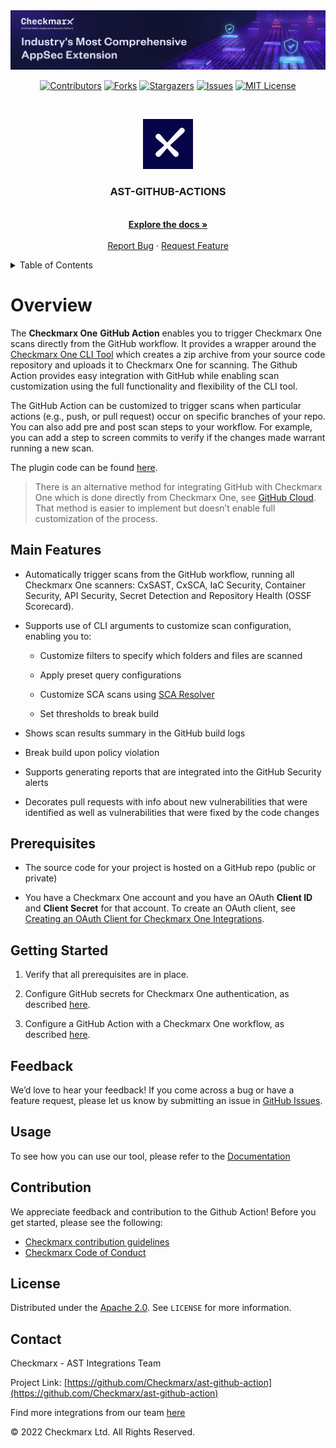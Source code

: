 <img src="https://raw.githubusercontent.com/Checkmarx/ci-cd-integrations/main/.images/PluginBanner.jpg">
<br />
<div align="center">

[![Contributors][contributors-shield]][contributors-url]
[![Forks][forks-shield]][forks-url]
[![Stargazers][stars-shield]][stars-url]
[![Issues][issues-shield]][issues-url]
[![MIT License][license-shield]][license-url]

</div>

<!-- PROJECT LOGO -->
<br />
<p align="center">
  <a href="https://github.com/Checkmarx/ast-github-action">
    <img src="https://raw.githubusercontent.com/Checkmarx/ci-cd-integrations/main/.images/xIcon.jpg" alt="Logo" width="80" height="80" />
  </a>

<h3 align="center">AST-GITHUB-ACTIONS</h3>

<p align="center">
<br />
    <a href="https://checkmarx.com/resource/documents/en/34965-68702-checkmarx-one-github-actions.html"><strong>Explore the docs »</strong></a>
    <br />
    <br />
    <a href="https://github.com/Checkmarx/ast-github-action/issues/new/choose">Report Bug</a>
    ·
    <a href="https://github.com/Checkmarx/ast-github-action/issues/new/choose">Request Feature</a>
  </p>
</p>



<!-- TABLE OF CONTENTS -->
<details>
  <summary>Table of Contents</summary>
  <ol>
    <li>
      <a href="#overview">Overview</a>
    </li>
    <li>
      <a href="#main-features">Main Features</a>
    </li>
    <li><a href="#prerequisites">Prerequisites</a></li>
    <li><a href="#getting-started">Getting Started</a></li>
    <li><a href="#usage">Usage</a></li>
    <li><a href="#contributing">Contributing</a></li>
    <li><a href="#license">License</a></li>
    <li><a href="#contact">Contact</a></li>
  </ol>
</details>



<!-- Overview -->
# Overview

The **Checkmarx One** **GitHub Action** enables you to trigger Checkmarx One scans directly from the GitHub workflow. It provides a wrapper around the [Checkmarx One CLI Tool](https://checkmarx.com/resource/documents/en/34965-68620-checkmarx-one-cli-tool.html) which creates a zip archive from your source code repository and uploads it to Checkmarx One for scanning. The Github Action provides easy integration with GitHub while enabling scan customization using the full functionality and flexibility of the CLI tool.


The GitHub Action can be customized to trigger scans when particular actions (e.g., push, or pull request) occur on specific branches of your repo. You can also add pre and post scan steps to your workflow. For example, you can add a step to screen commits to verify if the changes
made warrant running a new scan.

The plugin code can be found [here](https://github.com/CheckmarxDev/ast-github-action).


> There is an alternative method for integrating GitHub with Checkmarx One which is done directly from Checkmarx One, see [GitHub
Cloud](https---checkmarx-com-resource-documents-en-34965-68678-github-cloud.html). That method is easier to implement but doesn’t enable full customization of the process.

## Main Features
-   Automatically trigger scans from the GitHub workflow, running all Checkmarx One scanners: CxSAST, CxSCA, IaC Security, Container Security, API Security, Secret Detection and Repository Health (OSSF Scorecard).


-   Supports use of CLI arguments to customize scan configuration, enabling you to:

    -   Customize filters to specify which folders and files are scanned

    -   Apply preset query configurations

    -   Customize SCA scans using [SCA Resolver](https://checkmarx.com/resource/documents/en/34965-19196-checkmarx-sca-resolver.html)

    -   Set thresholds to break build

-   Shows scan results summary in the GitHub build logs

-   Break build upon policy violation

-   Supports generating reports that are integrated into the GitHub
    Security alerts

-   Decorates pull requests with info about new vulnerabilities that were identified as well as vulnerabilities that were fixed by the code changes


## Prerequisites

-   The source code for your project is hosted on a GitHub repo (public or private)

-   You have a Checkmarx One account and you have an OAuth **Client ID** and **Client Secret** for that account. To create an OAuth client, see [Creating an OAuth Client for Checkmarx One Integrations](https://checkmarx.com/resource/documents/en/34965-118315-authentication-for-checkmarx-one-cli.html#UUID-a4e31a96-1f36-6293-e95a-97b4b9189060_UUID-4123a2ff-32d0-2287-8dd2-3c36947f675e).


## Getting Started

1.   Verify that all prerequisites are in place.

2.   Configure GitHub secrets for Checkmarx One authentication, as described [here](https://checkmarx.com/resource/documents/en/34965-68703-checkmarx-one-github-actions-initial-setup.html).

3.   Configure a GitHub Action with a Checkmarx One workflow, as described [here](https://checkmarx.com/resource/documents/en/34965-68704-configuring-a-github-action-with-a-checkmarx-one-workflow.html).


## Feedback
We’d love to hear your feedback! If you come across a bug or have a feature request, please let us know by submitting an issue in [GitHub Issues](https://github.com/Checkmarx/ast-github-action/issues).


## Usage

To see how you can use our tool, please refer to the [Documentation](https://checkmarx.com/resource/documents/en/34965-68702-checkmarx-one-github-actions.html)


## Contribution

We appreciate feedback and contribution to the Github Action! Before you get started, please see the following:

- [Checkmarx contribution guidelines](docs/contributing.md)
- [Checkmarx Code of Conduct](docs/code_of_conduct.md)

<!-- LICENSE -->
## License
Distributed under the [Apache 2.0](LICENSE). See `LICENSE` for more information.

<!-- CONTACT -->
## Contact

Checkmarx - AST Integrations Team

Project Link: [https://github.com/Checkmarx/ast-github-action](https://github.com/Checkmarx/ast-github-action)

Find more integrations from our team [here](https://github.com/Checkmarx/ci-cd-integrations#checkmarx-ast-integrations)

© 2022 Checkmarx Ltd. All Rights Reserved.

<!-- MARKDOWN LINKS & IMAGES -->
<!-- https://www.markdownguide.org/basic-syntax/#reference-style-links -->
[contributors-shield]: https://img.shields.io/github/contributors/Checkmarx/ast-github-action.svg
[contributors-url]: https://github.com/Checkmarx/ast-github-action/graphs/contributors
[forks-shield]: https://img.shields.io/github/forks/Checkmarx/ast-github-action.svg
[forks-url]: https://github.com/Checkmarx/ast-github-action/network/members
[stars-shield]: https://img.shields.io/github/stars/Checkmarx/ast-github-action.svg
[stars-url]: https://github.com/Checkmarx/ast-github-action/stargazers
[issues-shield]: https://img.shields.io/github/issues/Checkmarx/ast-github-action.svg
[issues-url]: https://github.com/Checkmarx/ast-github-action/issues
[license-shield]: https://img.shields.io/github/license/Checkmarx/ast-github-action.svg
[license-url]: https://github.com/Checkmarx/ast-github-action/blob/master/LICENSE
